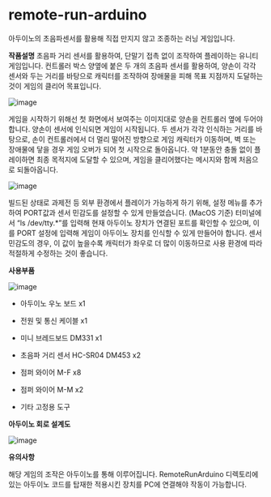 # remote-run-arduino
아두이노의 초음파센서를 활용해 직접 만지지 않고 조종하는 러닝 게임입니다. 

**작품설명**
 초음파 거리 센서를 활용하여, 단말기 접촉 없이 조작하여 플레이하는 유니티 게임입니다. 컨트롤러 박스 양옆에 붙은 두 개의 초음파 센서를 활용하여, 양손이 각각 센서와 두는 거리를 바탕으로 캐릭터를 조작하여 장애물을 피해 목표 지점까지 도달하는 것이 게임의 클리어 목표입니다. 
 
 ![image](https://user-images.githubusercontent.com/15320150/208811914-c147e5ed-677b-4d76-8620-24b59c2555a0.png)

게임을 시작하기 위해선 첫 화면에서 보여주는 이미지대로 양손을 컨트롤러 옆에 두어야 합니다. 양손이 센서에 인식되면 게임이 시작됩니다. 두 센서가 각각 인식하는 거리를 바탕으로, 손이 컨트롤러에서 더 멀리 떨어진 방향으로 게임 캐릭터가 이동하며, 벽 또는 장애물에 닿을 경우 게임 오버가 되어 첫 시작으로 돌아옵니다. 약 1분동안 충돌 없이 플레이하면 최종 목적지에 도달할 수 있으며, 게임을 클리어했다는 메시지와 함께 처음으로 되돌아옵니다. 

![image](https://user-images.githubusercontent.com/15320150/208811940-05d0793b-dbbe-418b-b89a-961a6836639d.png)

빌드된 상태로 과제전 등 외부 환경에서 플레이가 가능하게 하기 위해, 설정 메뉴를 추가하여 PORT값과 센서 민감도를 설정할 수 있게 만들었습니다. (MacOS 기준) 터미널에서 “ls /dev/tty.*”를 입력해 현재 아두이노 장치가 연결된 포트를 확인할 수 있으며, 이를 PORT 설정에 입력해 게임이 아두이노 장치를 인식할 수 있게 만들어야 합니다. 센서 민감도의 경우, 이 값이 높을수록 캐릭터가 좌우로 더 많이 이동하므로 사용 환경에 따라 적절하게 수정하는 것이 좋습니다. 

**사용부품**

![image](https://user-images.githubusercontent.com/15320150/208812253-282d8388-bfe0-4861-8845-fe2f1b286691.png)

- 아두이노 우노 보드		x1

- 전원 및 통신 케이블 		x1

- 미니 브레드보드 DM331		x1

- 초음파 거리 센서 HC-SR04 DM453	x2

- 점퍼 와이어 M-F 	x8

- 점퍼 와이어 M-M 		x2

- 기타 고정용 도구

**아두이노 회로 설계도**

![image](https://user-images.githubusercontent.com/15320150/208814243-e18a2300-8a07-4bc5-9f1a-e8a4d8b6728e.png)


**유의사항**

해당 게임의 조작은 아두이노를 통해 이루어집니다. RemoteRunArduino 디렉토리에 있는 아두이노 코드를 탑재한 적용시킨 장치를 PC에 연결해야 작동이 가능합니다. 
